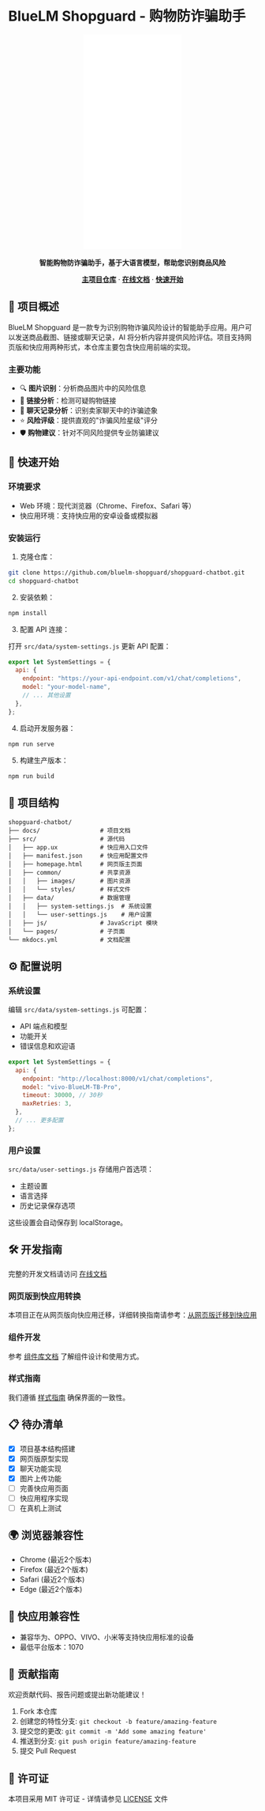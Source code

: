 # BlueLM Shopguard - 购物防诈骗助手

<div align="center">
  <img src="docs/assets/full-design.png" alt="BlueLM Shopguard Logo" width="200">
  <p>
    <strong>智能购物防诈骗助手，基于大语言模型，帮助您识别商品风险</strong>
  </p>
  <p>
    <a href="https://github.com/bluelm-shopguard/bluelm-shopguard"><strong>主项目仓库</strong></a>
    ·
    <a href="https://shopguard-chatbot.readthedocs.io/"><strong>在线文档</strong></a>
    ·
    <a href="docs/getting-started/quick-start.md"><strong>快速开始</strong></a>
  </p>
</div>

## 📱 项目概述

BlueLM Shopguard 是一款专为识别购物诈骗风险设计的智能助手应用。用户可以发送商品截图、链接或聊天记录，AI 将分析内容并提供风险评估。项目支持网页版和快应用两种形式，本仓库主要包含快应用前端的实现。

### 主要功能

- 🔍 **图片识别**：分析商品图片中的风险信息
- 🔗 **链接分析**：检测可疑购物链接
- 💬 **聊天记录分析**：识别卖家聊天中的诈骗迹象
- ⭐ **风险评级**：提供直观的"诈骗风险星级"评分
- 🛡️ **购物建议**：针对不同风险提供专业防骗建议

## 🚀 快速开始

### 环境要求

- Web 环境：现代浏览器（Chrome、Firefox、Safari 等）
- 快应用环境：支持快应用的安卓设备或模拟器

### 安装运行

1. 克隆仓库：

```bash
git clone https://github.com/bluelm-shopguard/shopguard-chatbot.git
cd shopguard-chatbot
```

2. 安装依赖：

```bash
npm install
```

3. 配置 API 连接：

打开 `src/data/system-settings.js` 更新 API 配置：

```javascript
export let SystemSettings = {
  api: {
    endpoint: "https://your-api-endpoint.com/v1/chat/completions",
    model: "your-model-name",
    // ... 其他设置
  },
};
```

4. 启动开发服务器：

```bash
npm run serve
```

5. 构建生产版本：

```bash
npm run build
```

## 📁 项目结构

```
shopguard-chatbot/
├── docs/                 # 项目文档
├── src/                  # 源代码
│   ├── app.ux            # 快应用入口文件
│   ├── manifest.json     # 快应用配置文件
│   ├── homepage.html     # 网页版主页面
│   ├── common/           # 共享资源
│   │   ├── images/       # 图片资源
│   │   └── styles/       # 样式文件
│   ├── data/             # 数据管理
│   │   ├── system-settings.js  # 系统设置
│   │   └── user-settings.js    # 用户设置
│   ├── js/               # JavaScript 模块
│   └── pages/            # 子页面
└── mkdocs.yml            # 文档配置
```

## ⚙️ 配置说明

### 系统设置

编辑 `src/data/system-settings.js` 可配置：
- API 端点和模型
- 功能开关
- 错误信息和欢迎语

```javascript
export let SystemSettings = {
  api: {
    endpoint: "http://localhost:8000/v1/chat/completions",
    model: "vivo-BlueLM-TB-Pro",
    timeout: 30000, // 30秒
    maxRetries: 3,
  },
  // ... 更多配置
};
```

### 用户设置

`src/data/user-settings.js` 存储用户首选项：
- 主题设置
- 语言选择
- 历史记录保存选项

这些设置会自动保存到 localStorage。

## 🛠️ 开发指南

完整的开发文档请访问 [在线文档](https://shopguard-chatbot.readthedocs.io/)

### 网页版到快应用转换

本项目正在从网页版向快应用迁移，详细转换指南请参考：[从网页版迁移到快应用](docs/getting-started/web-to-quickapp.md)

### 组件开发

参考 [组件库文档](docs/development/components.md) 了解组件设计和使用方式。

### 样式指南

我们遵循 [样式指南](docs/development/style-guide.md) 确保界面的一致性。

## 📋 待办清单

- [x] 项目基本结构搭建
- [x] 网页版原型实现
- [x] 聊天功能实现
- [x] 图片上传功能
- [ ] 完善快应用页面
- [ ] 快应用程序实现
- [ ] 在真机上测试

## 🌍 浏览器兼容性

- Chrome (最近2个版本)
- Firefox (最近2个版本)
- Safari (最近2个版本)
- Edge (最近2个版本)

## 📱 快应用兼容性

- 兼容华为、OPPO、VIVO、小米等支持快应用标准的设备
- 最低平台版本：1070

## 👥 贡献指南

欢迎贡献代码、报告问题或提出新功能建议！

1. Fork 本仓库
2. 创建您的特性分支: `git checkout -b feature/amazing-feature`
3. 提交您的更改: `git commit -m 'Add some amazing feature'`
4. 推送到分支: `git push origin feature/amazing-feature`
5. 提交 Pull Request

## 📄 许可证

本项目采用 MIT 许可证 - 详情请参见 [LICENSE](LICENSE) 文件
